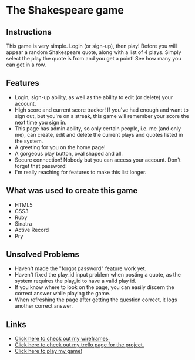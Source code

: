 # The Shakespeare game

## Instructions

This game is very simple. Login (or sign-up), then play! Before you will appear a random Shakespeare quote, along with a list of 4 plays. Simply select the play the quote is from and you get a point! See how many you can get in a row.

## Features

* Login, sign-up ability, as well as the ability to edit (or delete) your account.
* High score and current score tracker! If you've had enough and want to sign out, but you're on a streak, this game will remember your score the next time you sign in.
* This page has admin ability, so only certain people, i.e. me (and only me), can create, edit and delete the current plays and quotes listed in the system.
* A greeting for you on the home page!
* A gorgeous play button, oval shaped and all.
* Secure connection! Nobody but you can access your account. Don't forget that password!
* I'm really reaching for features to make this list longer.

## What was used to create this game

* HTML5
* CSS3
* Ruby
* Sinatra
* Active Record
* Pry

## Unsolved Problems

* Haven't made the "forgot password" feature work yet.
* Haven't fixed the play_id input problem when posting a quote, as the system requires the play_id to have a valid play id.
* If you know where to look on the page, you can easily discern the correct answer while playing the game.
* When refreshing the page after getting the question correct, it logs another correct answer.

## Links

* [Click here to check out my wireframes.](http://imgur.com/a/KJIZe)
* [Click here to check out my trello page for the project.](https://trello.com/b/WRu0JZEG/project2)
* [Click here to play my game!](https://shakespeare-game.herokuapp.com/)
